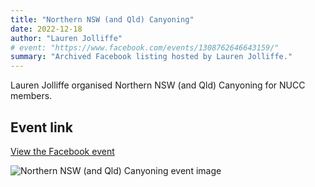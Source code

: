 ```yaml
---
title: "Northern NSW (and Qld) Canyoning"
date: 2022-12-18
author: "Lauren Jolliffe"
# event: "https://www.facebook.com/events/1308762646643159/"
summary: "Archived Facebook listing hosted by Lauren Jolliffe."
---
```

Lauren Jolliffe organised Northern NSW (and Qld) Canyoning for NUCC members.

## Event link

[View the Facebook event](https://www.facebook.com/events/1308762646643159/)

![Northern NSW (and Qld) Canyoning event image](/trip/event-images/20221218_northern_nsw_and_qld_canyoning.jpg)

